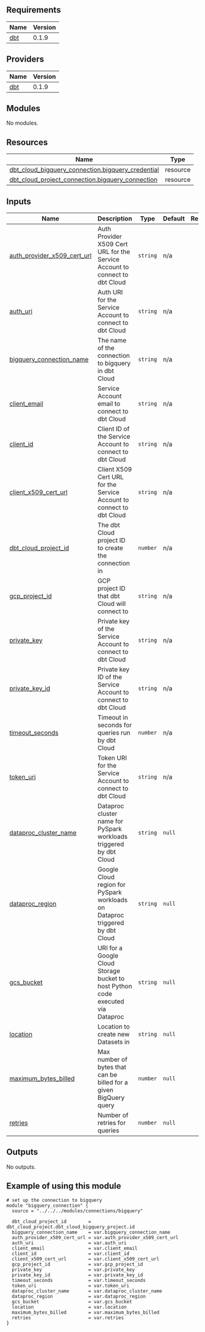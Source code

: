 <!-- BEGIN_TF_DOCS -->
## Requirements

| Name | Version |
|------|---------|
| <a name="requirement_dbt"></a> [dbt](#requirement\_dbt) | 0.1.9 |

## Providers

| Name | Version |
|------|---------|
| <a name="provider_dbt"></a> [dbt](#provider\_dbt) | 0.1.9 |

## Modules

No modules.

## Resources

| Name | Type |
|------|------|
| [dbt_cloud_bigquery_connection.bigquery_credential](https://registry.terraform.io/providers/GtheSheep/dbt-cloud/0.1.9/docs/resources/cloud_bigquery_connection) | resource |
| [dbt_cloud_project_connection.bigquery_connection](https://registry.terraform.io/providers/GtheSheep/dbt-cloud/0.1.9/docs/resources/cloud_project_connection) | resource |

## Inputs

| Name | Description | Type | Default | Required |
|------|-------------|------|---------|:--------:|
| <a name="input_auth_provider_x509_cert_url"></a> [auth\_provider\_x509\_cert\_url](#input\_auth\_provider\_x509\_cert\_url) | Auth Provider X509 Cert URL for the Service Account to connect to dbt Cloud | `string` | n/a | yes |
| <a name="input_auth_uri"></a> [auth\_uri](#input\_auth\_uri) | Auth URI for the Service Account to connect to dbt Cloud | `string` | n/a | yes |
| <a name="input_bigquery_connection_name"></a> [bigquery\_connection\_name](#input\_bigquery\_connection\_name) | The name of the connection to bigquery in dbt Cloud | `string` | n/a | yes |
| <a name="input_client_email"></a> [client\_email](#input\_client\_email) | Service Account email to connect to dbt Cloud | `string` | n/a | yes |
| <a name="input_client_id"></a> [client\_id](#input\_client\_id) | Client ID of the Service Account to connect to dbt Cloud | `string` | n/a | yes |
| <a name="input_client_x509_cert_url"></a> [client\_x509\_cert\_url](#input\_client\_x509\_cert\_url) | Client X509 Cert URL for the Service Account to connect to dbt Cloud | `string` | n/a | yes |
| <a name="input_dbt_cloud_project_id"></a> [dbt\_cloud\_project\_id](#input\_dbt\_cloud\_project\_id) | The dbt Cloud project ID to create the connection in | `number` | n/a | yes |
| <a name="input_gcp_project_id"></a> [gcp\_project\_id](#input\_gcp\_project\_id) | GCP project ID that dbt Cloud will connect to | `string` | n/a | yes |
| <a name="input_private_key"></a> [private\_key](#input\_private\_key) | Private key of the Service Account to connect to dbt Cloud | `string` | n/a | yes |
| <a name="input_private_key_id"></a> [private\_key\_id](#input\_private\_key\_id) | Private key ID of the Service Account to connect to dbt Cloud | `string` | n/a | yes |
| <a name="input_timeout_seconds"></a> [timeout\_seconds](#input\_timeout\_seconds) | Timeout in seconds for queries run by dbt Cloud | `number` | n/a | yes |
| <a name="input_token_uri"></a> [token\_uri](#input\_token\_uri) | Token URI for the Service Account to connect to dbt Cloud | `string` | n/a | yes |
| <a name="input_dataproc_cluster_name"></a> [dataproc\_cluster\_name](#input\_dataproc\_cluster\_name) | Dataproc cluster name for PySpark workloads triggered by dbt Cloud | `string` | `null` | no |
| <a name="input_dataproc_region"></a> [dataproc\_region](#input\_dataproc\_region) | Google Cloud region for PySpark workloads on Dataproc triggered by dbt Cloud | `string` | `null` | no |
| <a name="input_gcs_bucket"></a> [gcs\_bucket](#input\_gcs\_bucket) | URI for a Google Cloud Storage bucket to host Python code executed via Dataproc | `string` | `null` | no |
| <a name="input_location"></a> [location](#input\_location) | Location to create new Datasets in | `string` | `null` | no |
| <a name="input_maximum_bytes_billed"></a> [maximum\_bytes\_billed](#input\_maximum\_bytes\_billed) | Max number of bytes that can be billed for a given BigQuery query | `number` | `null` | no |
| <a name="input_retries"></a> [retries](#input\_retries) | Number of retries for queries | `number` | `null` | no |

## Outputs

No outputs.


## Example of using this module 
``` hcl
# set up the connection to bigquery
module "bigquery_connection" {
  source = "../../../modules/connections/bigquery"

  dbt_cloud_project_id        = dbt_cloud_project.dbt_cloud_bigquery_project.id
  bigquery_connection_name    = var.bigquery_connection_name
  auth_provider_x509_cert_url = var.auth_provider_x509_cert_url
  auth_uri                    = var.auth_uri
  client_email                = var.client_email
  client_id                   = var.client_id
  client_x509_cert_url        = var.client_x509_cert_url
  gcp_project_id              = var.gcp_project_id
  private_key                 = var.private_key
  private_key_id              = var.private_key_id
  timeout_seconds             = var.timeout_seconds
  token_uri                   = var.token_uri
  dataproc_cluster_name       = var.dataproc_cluster_name
  dataproc_region             = var.dataproc_region
  gcs_bucket                  = var.gcs_bucket
  location                    = var.location
  maximum_bytes_billed        = var.maximum_bytes_billed
  retries                     = var.retries
}
``` 
<!-- END_TF_DOCS -->